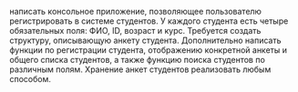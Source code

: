написать консольное приложение, позволяющее пользователю регистрировать в системе студентов. У каждого студента есть четыре обязательных поля: ФИО, ID, возраст и курс. Требуется создать структуру, описывающую анкету студента. Дополнительно написать функции по регистрации студента, отображению конкретной анкеты и общего списка студентов, а также функцию поиска студентов по различным полям. Хранение анкет студентов реализовать любым способом.
